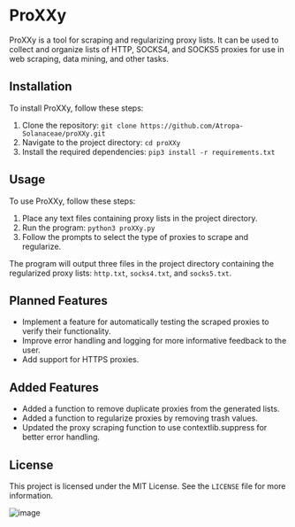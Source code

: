 # ProXXy

ProXXy is a tool for scraping and regularizing proxy lists. It can be used to collect and organize lists of HTTP, SOCKS4, and SOCKS5 proxies for use in web scraping, data mining, and other tasks.

## Installation

To install ProXXy, follow these steps:

1. Clone the repository: `git clone https://github.com/Atropa-Solanaceae/proXXy.git`
2. Navigate to the project directory: `cd proXXy`
3. Install the required dependencies: `pip3 install -r requirements.txt`

## Usage

To use ProXXy, follow these steps:

1. Place any text files containing proxy lists in the project directory.
2. Run the program: `python3 proXXy.py`
3. Follow the prompts to select the type of proxies to scrape and regularize.

The program will output three files in the project directory containing the regularized proxy lists: `http.txt`, `socks4.txt`, and `socks5.txt`.

## Planned Features
- Implement a feature for automatically testing the scraped proxies to verify their functionality.
- Improve error handling and logging for more informative feedback to the user.
- Add support for HTTPS proxies.

## Added Features
- Added a function to remove duplicate proxies from the generated lists.
- Added a function to regularize proxies by removing trash values.
- Updated the proxy scraping function to use contextlib.suppress for better error handling.

## License

This project is licensed under the MIT License. See the `LICENSE` file for more information.


![image](https://user-images.githubusercontent.com/89823371/229643010-7eff1a16-b10e-4b98-a50b-15495582903e.png)

